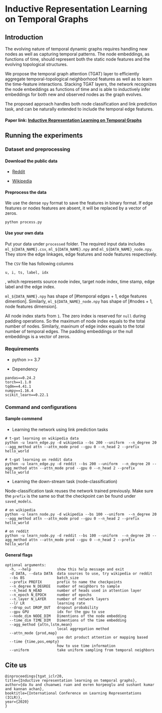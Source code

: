 # Inductive Representation Learning on Temporal Graphs

## Introduction

The evolving nature of temporal dynamic graphs requires handling new nodes as well as capturing temporal patterns. The node embeddings, as functions of time, should represent both the static node features and the evolving topological structures. 

We propose the temporal graph attention (TGAT) layer to efficiently aggregate temporal-topological neighborhood features as well as to learn the time-feature interactions. Stacking TGAT layers, the network recognizes the node embeddings as functions of time and is able to inductively infer embeddings for both new and observed nodes as the graph evolves. 

The proposed approach handles both node classification and link prediction task, and can be naturally extended to include the temporal edge features.


#### Paper link: [Inductive Representation Learning on Temporal Graphs](https://openreview.net/attachment?id=rJeW1yHYwH&name=original_pdf)


## Running the experiments

### Dataset and preprocessing

#### Download the public data
* [Reddit](http://snap.stanford.edu/jodie/reddit.csv)

* [Wikipedia](http://snap.stanford.edu/jodie/wikipedia.csv)

#### Preprocess the data
We use the dense `npy` format to save the features in binary format. If edge features or nodes features are absent, it will be replaced by a vector of zeros. 
```{bash}
python process.py 
```

#### Use your own data
Put your data under `processed` folder. The required input data includes `ml_${DATA_NAME}.csv`, `ml_${DATA_NAME}.npy` and `ml_${DATA_NAME}_node.npy`. They store the edge linkages, edge features and node features respectively. 

The `CSV` file has following columns
```
u, i, ts, label, idx
```
, which represents source node index, target node index, time stamp, edge label and the edge index. 

`ml_${DATA_NAME}.npy` has shape of [#temporal edges + 1, edge features dimention]. Similarly, `ml_${DATA_NAME}_node.npy` has shape of [#nodes + 1, node features dimension].


All node index starts from `1`. The zero index is reserved for `null` during padding operations. So the maximum of node index equals to the total number of nodes. Similarly, maxinum of edge index equals to the total number of temporal edges. The padding embeddings or the null embeddings is a vector of zeros.

### Requirements

* python >= 3.7

* Dependency

```{bash}
pandas==0.24.2
torch==1.1.0
tqdm==4.41.1
numpy==1.16.4
scikit_learn==0.22.1
```

### Command and configurations

#### Sample commend

* Learning the network using link prediction tasks
```{bash}
# t-gat learning on wikipedia data
python -u learn_edge.py -d wikipedia --bs 200 --uniform  --n_degree 20 --agg_method attn --attn_mode prod --gpu 0 --n_head 2 --prefix hello_world

# t-gat learning on reddit data
python -u learn_edge.py -d reddit --bs 200 --uniform  --n_degree 20 --agg_method attn --attn_mode prod --gpu 0 --n_head 2 --prefix hello_world
```

* Learning the down-stream task (node-classification)

Node-classification task reuses the network trained previously. Make sure the `prefix` is the same so that the checkpoint can be found under `saved_models`.

```{bash}
# on wikipedia
python -u learn_node.py -d wikipedia --bs 100 --uniform  --n_degree 20 --agg_method attn --attn_mode prod --gpu 0 --n_head 2 --prefix hello_world

# on reddit
python -u learn_node.py -d reddit --bs 100 --uniform  --n_degree 20 --agg_method attn --attn_mode prod --gpu 0 --n_head 2 --prefix hello_world
```
#### General flags

```{txt}
optional arguments:
  -h, --help            show this help message and exit
  -d DATA, --data DATA  data sources to use, try wikipedia or reddit
  --bs BS               batch_size
  --prefix PREFIX       prefix to name the checkpoints
  --n_degree N_DEGREE   number of neighbors to sample
  --n_head N_HEAD       number of heads used in attention layer
  --n_epoch N_EPOCH     number of epochs
  --n_layer N_LAYER     number of network layers
  --lr LR               learning rate
  --drop_out DROP_OUT   dropout probability
  --gpu GPU             idx for the gpu to use
  --node_dim NODE_DIM   Dimentions of the node embedding
  --time_dim TIME_DIM   Dimentions of the time embedding
  --agg_method {attn,lstm,mean}
                        local aggregation method
  --attn_mode {prod,map}
                        use dot product attention or mapping based
  --time {time,pos,empty}
                        how to use time information
  --uniform             take uniform sampling from temporal neighbors
```

## Cite us

```
@inproceedings{tgat_iclr20,
title={Inductive representation learning on temporal graphs},
author={da Xu and chuanwei ruan and evren korpeoglu and sushant kumar and kannan achan},
booktitle={International Conference on Learning Representations (ICLR)},
year={2020}
}
```


